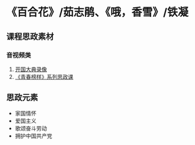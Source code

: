 # 《百合花》/茹志鹃、《哦，香雪》/铁凝

## 课程思政素材

### 音视频类

1. [开国大典录像](https://www.bilibili.com/video/BV1SJ411u7JW/?spm_id_from=333.337.search-card.all.click)
2. [《青春榜样》系列思政课](http://news.cctv.com/2022/05/12/ARTIeKGwMPkG1N6YnsoQLZu9220512.shtml)

## 思政元素

- 家国情怀
- 爱国主义
- 歌颂奋斗劳动
- 拥护中国共产党

